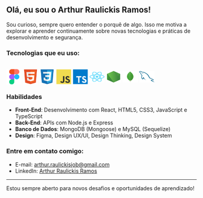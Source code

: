 ## Olá, eu sou o Arthur Raulickis Ramos!

Sou curioso, sempre quero entender o porquê de algo. Isso me motiva a explorar e aprender continuamente sobre novas tecnologias e práticas de desenvolvimento e segurança.

### Tecnologias que eu uso:

<div style="display: inline_block"><br>
  <img align="center" width="40" src="https://raw.githubusercontent.com/devicons/devicon/master/icons/figma/figma-original.svg">
  <img align="center" width="40" src="https://raw.githubusercontent.com/devicons/devicon/master/icons/html5/html5-original.svg">
  <img align="center" width="40" src="https://raw.githubusercontent.com/devicons/devicon/master/icons/css3/css3-original.svg">
  <img align="center" width="40" src="https://raw.githubusercontent.com/devicons/devicon/master/icons/javascript/javascript-original.svg">
  <img align="center" width="40" src="https://raw.githubusercontent.com/devicons/devicon/master/icons/typescript/typescript-original.svg">
  <img align="center" height="30" width="40" src="https://raw.githubusercontent.com/devicons/devicon/master/icons/react/react-original.svg">
  <img align="center" height="30" width="40" src="https://raw.githubusercontent.com/devicons/devicon/master/icons/nodejs/nodejs-original.svg">
  <img align="center" height="30" width="40" src="https://raw.githubusercontent.com/devicons/devicon/master/icons/mongodb/mongodb-original.svg">
  <img align="center" height="30" width="40" src="https://raw.githubusercontent.com/devicons/devicon/master/icons/mysql/mysql-original.svg">
</div>

### Habilidades

- **Front-End**: Desenvolvimento com React, HTML5, CSS3, JavaScript e TypeScript
- **Back-End**: APIs com Node.js e Express
- **Banco de Dados**: MongoDB (Mongoose) e MySQL (Sequelize)
- **Design**: Figma, Design UX/UI, Design Thinking, Design System

### Entre em contato comigo:

- E-mail: [arthur.raulickisjob@gmail.com](mailto:arthur.raulickisjob@gmail.com)
- LinkedIn: [Arthur Raulickis Ramos](https://www.linkedin.com/in/arthur-raulickis-ramos-a9b975225/)

---

Estou sempre aberto para novos desafios e oportunidades de aprendizado!
